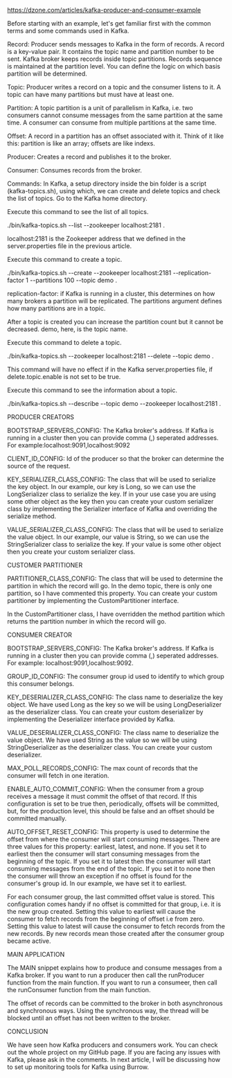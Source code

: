 https://dzone.com/articles/kafka-producer-and-consumer-example

Before starting with an example, let's get familiar first with the common terms and some commands used in Kafka.

Record: Producer sends messages to Kafka in the form of records. A record is a key-value pair. It contains the topic name and partition number to be sent. Kafka broker keeps records inside topic partitions. Records sequence is maintained at the partition level. You can define the logic on which basis partition will be determined. 

Topic: Producer writes a record on a topic and the consumer listens to it. A topic can have many partitions but must have at least one.

Partition: A topic partition is a unit of parallelism in Kafka, i.e. two consumers cannot consume messages from the same partition at the same time. A consumer can consume from multiple partitions at the same time.

Offset: A record in a partition has an offset associated with it. Think of it like this: partition is like an array; offsets are like indexs.

Producer: Creates a record and publishes it to the broker.

Consumer: Consumes records from the broker.

Commands: In Kafka, a setup directory inside the bin folder is a script (kafka-topics.sh), using which, we can create and delete topics and check the list of topics. Go to the Kafka home directory.

 Execute this command to see the list of all topics. 

./bin/kafka-topics.sh --list --zookeeper localhost:2181 .

localhost:2181 is the Zookeeper address that we defined in the server.properties file in the previous article.

Execute this command to create a topic. 

./bin/kafka-topics.sh --create --zookeeper localhost:2181 --replication-factor 1 --partitions 100 --topic demo .

replication-factor: if Kafka is running in a cluster, this determines on how many brokers a partition will be replicated. The partitions argument defines how many partitions are in a topic.

After a topic is created you can increase the partition count but it cannot be decreased. demo, here, is the topic name.

Execute this command to delete a topic.

./bin/kafka-topics.sh --zookeeper localhost:2181 --delete --topic demo .

This command will have no effect if in the Kafka server.properties file, if delete.topic.enable is not set to be true.

Execute this command to see the information about a topic. 

./bin/kafka-topics.sh --describe --topic demo --zookeeper localhost:2181 . 

PRODUCER CREATORS

BOOTSTRAP_SERVERS_CONFIG: The Kafka broker's address. If Kafka is running in a cluster then you can provide comma (,) seperated addresses. For example:localhost:9091,localhost:9092 

CLIENT_ID_CONFIG: Id of the producer so that the broker can determine the source of the request.

KEY_SERIALIZER_CLASS_CONFIG: The class that will be used to serialize the key object. In our example, our key is Long, so we can use the LongSerializer class to serialize the key. If in your use case you are using some other object as the key then you can create your custom serializer class by implementing the Serializer interface of Kafka and overriding the serialize method.

VALUE_SERIALIZER_CLASS_CONFIG: The class that will be used to serialize the value object. In our example, our value is String, so we can use the StringSerializer class to serialize the key. If your value is some other object then you create your custom serializer class.

CUSTOMER PARTITIONER

PARTITIONER_CLASS_CONFIG: The class that will be used to determine the partition in which the record will go. In the demo topic, there is only one partition, so I have commented this property. You can create your custom partitioner by implementing the CustomPartitioner interface.

In the CustomPartitioner class, I have overridden the method partition which returns the partition number in which the record will go.

CONSUMER CREATOR

BOOTSTRAP_SERVERS_CONFIG: The Kafka broker's address. If Kafka is running in a cluster then you can provide comma (,) seperated addresses. For example: localhost:9091,localhost:9092.

GROUP_ID_CONFIG: The consumer group id used to identify to which group this consumer belongs.

KEY_DESERIALIZER_CLASS_CONFIG: The class name to deserialize the key object. We have used Long as the key so we will be using LongDeserializer as the deserializer class. You can create your custom deserializer by implementing the Deserializer interface provided by Kafka.

VALUE_DESERIALIZER_CLASS_CONFIG: The class name to deserialize the value object. We have used String as the value so we will be using StringDeserializer as the deserializer class. You can create your custom deserializer.

MAX_POLL_RECORDS_CONFIG: The max count of records that the consumer will fetch in one iteration.

ENABLE_AUTO_COMMIT_CONFIG: When the consumer from a group receives a message it must commit the offset of that record. If this configuration is set to be true then, periodically, offsets will be committed, but, for the production level, this should be false and an offset should be committed manually.

AUTO_OFFSET_RESET_CONFIG: This property is used to determine the offset from where the consumer will start consuming messages. There are three values for this property: earliest, latest, and none. If you set it to earliest then the consumer will start consuming messages from the beginning of the topic. If you set it to latest then the consumer will start consuming messages from the end of the topic. If you set it to none then the consumer will throw an exception if no offset is found for the consumer's group id. In our example, we have set it to earliest.

For each consumer group, the last committed offset value is stored. This configuration comes handy if no offset is committed for that group, i.e. it is the new group created. Setting this value to earliest will cause the consumer to fetch records from the beginning of offset i.e from zero. Setting this value to latest will cause the consumer to fetch records from the new records. By new records mean those created after the consumer group became active.

MAIN APPLICATION

The MAIN snippet explains how to produce and consume messages from a Kafka broker. If you want to run a producer then call the runProducer function from the main function. If you want to run a consumeer, then call the runConsumer function from the main function.

The offset of records can be committed to the broker in both asynchronous and synchronous ways. Using the synchronous way, the thread will be blocked until an offset has not been written to the broker.

CONCLUSION

We have seen how Kafka producers and consumers work. You can check out the whole project on my GitHub page. If you are facing any issues with Kafka, please ask in the comments. In next article, I will be discussing how to set up monitoring tools for Kafka using Burrow.
